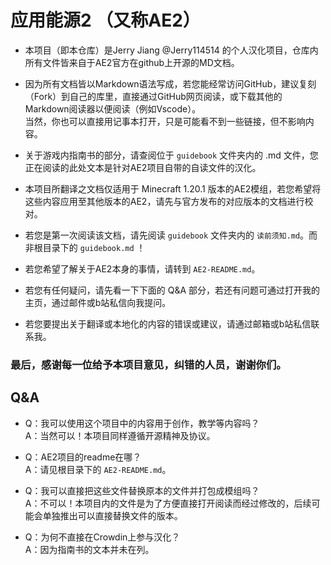 # 应用能源2 （又称AE2）

* 本项目（即本仓库）是Jerry Jiang @Jerry114514 的个人汉化项目，仓库内所有文件皆来自于AE2官方在github上开源的MD文档。  

* 因为所有文档皆以Markdown语法写成，若您能经常访问GitHub，建议复刻（Fork）到自己的库里，直接通过GitHub网页阅读，或下载其他的Markdown阅读器以便阅读（例如Vscode）。  
  当然，你也可以直接用记事本打开，只是可能看不到一些链接，但不影响内容。

* 关于游戏内指南书的部分，请查阅位于 `guidebook` 文件夹内的 .md 文件，您正在阅读的此处文本是针对AE2项目自带的自读文件的汉化。  

* 本项目所翻译之文档仅适用于 Minecraft 1.20.1 版本的AE2模组，若您希望将这些内容应用至其他版本的AE2，请先与官方发布的对应版本的文档进行校对。

* 若您是第一次阅读该文档，请先阅读 `guidebook` 文件夹内的 `读前须知.md`。而非根目录下的 `guidebook.md` ！

* 若您希望了解关于AE2本身的事情，请转到 `AE2-README.md`。

* 若您有任何疑问，请先看一下下面的 Q&A 部分，若还有问题可通过打开我的主页，通过邮件或b站私信向我提问。

* 若您要提出关于翻译或本地化的内容的错误或建议，请通过邮箱或b站私信联系我。

### 最后，感谢每一位给予本项目意见，纠错的人员，谢谢你们。

## Q&A

* Q：我可以使用这个项目中的内容用于创作，教学等内容吗？  
  A：当然可以！本项目同样遵循开源精神及协议。  

* Q：AE2项目的readme在哪？  
  A：请见根目录下的 `AE2-README.md`。

* Q：我可以直接把这些文件替换原本的文件并打包成模组吗？  
  A：不可以！本项目内的文件是为了方便直接打开阅读而经过修改的，后续可能会单独推出可以直接替换文件的版本。  

* Q：为何不直接在Crowdin上参与汉化？  
  A：因为指南书的文本并未在列。  